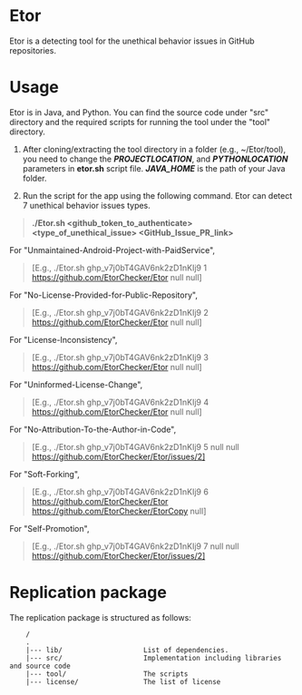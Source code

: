 # Etor
Etor is a detecting tool for the unethical behavior issues in GitHub repositories.

# Usage
Etor is in Java, and Python. You can find the source code under "src" directory and the required scripts for running the tool under the "tool" directory.

1. After cloning/extracting the tool directory in a folder (e.g., ~/Etor/tool), you need to change the ***PROJECTLOCATION***, and ***PYTHONLOCATION*** parameters in **etor.sh** script file. ***JAVA_HOME*** is the path of your Java folder.

2. Run the script for the app using the following command. Etor can detect 7 unethical behavior issues types.
>**./Etor.sh <github_token_to_authenticate> <type_of_unethical_issue> <repo1> <repo2> <GitHub_Issue_PR_link>**

  For "Unmaintained-Android-Project-with-PaidService",
  >[E.g.,  ./Etor.sh ghp_v7j0bT4GAV6nk2zD1nKIj9 1 https://github.com/EtorChecker/Etor null null]
  
  
  For "No-License-Provided-for-Public-Repository",
  >[E.g.,  ./Etor.sh ghp_v7j0bT4GAV6nk2zD1nKIj9 2 https://github.com/EtorChecker/Etor null null]
  
  For "License-Inconsistency",
  >[E.g.,  ./Etor.sh ghp_v7j0bT4GAV6nk2zD1nKIj9 3 https://github.com/EtorChecker/Etor null null]
  
  For "Uninformed-License-Change",
  >[E.g.,  ./Etor.sh ghp_v7j0bT4GAV6nk2zD1nKIj9 4 https://github.com/EtorChecker/Etor null null]
  
  For "No-Attribution-To-the-Author-in-Code",
  >[E.g.,  ./Etor.sh ghp_v7j0bT4GAV6nk2zD1nKIj9 5 null null https://github.com/EtorChecker/Etor/issues/2]
  
   For "Soft-Forking",
  >[E.g.,  ./Etor.sh ghp_v7j0bT4GAV6nk2zD1nKIj9 6 https://github.com/EtorChecker/Etor https://github.com/EtorChecker/EtorCopy null]
  
   For "Self-Promotion",
  >[E.g.,  ./Etor.sh ghp_v7j0bT4GAV6nk2zD1nKIj9 7 null null https://github.com/EtorChecker/Etor/issues/2]  

# Replication package
The replication package is structured as follows:

```
    /
    .
    |--- lib/                    List of dependencies.   
    |--- src/                    Implementation including libraries and source code
    |--- tool/                   The scripts
    |--- license/                The list of license
```
